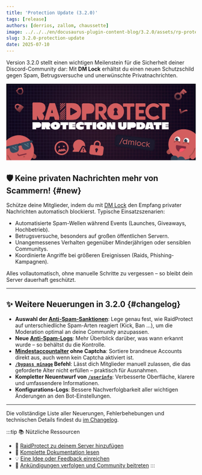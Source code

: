 ```yaml
---
title: 'Protection Update (3.2.0)'
tags: [release]
authors: [derrios, zallom, chaussette]
image: ../../../en/docusaurus-plugin-content-blog/3.2.0/assets/rp-protection-update.webp
slug: 3.2.0-protection-update
date: 2025-07-10
---
```


Version 3.2.0 stellt einen wichtigen Meilenstein für die Sicherheit deiner Discord-Community dar: Mit **DM Lock** erhältst du einen neuen Schutzschild gegen Spam, Betrugsversuche und unerwünschte Privatnachrichten.

![RaidProtect Protection Update blog post social card](../../../en/docusaurus-plugin-content-blog/3.2.0/assets/rp-protection-update.webp)

<!--truncate-->

## 🛡️ Keine privaten Nachrichten mehr von Scammern! {#new}

Schütze deine Mitglieder, indem du mit [DM Lock](/features/dm-lock) den Empfang privater Nachrichten automatisch blockierst. Typische Einsatzszenarien:
- Automatisierte Spam-Wellen während Events (Launches, Giveaways, Hochbetrieb).
- Betrugsversuche, besonders auf großen öffentlichen Servern.
- Unangemessenes Verhalten gegenüber Minderjährigen oder sensiblen Communitys.
- Koordinierte Angriffe bei größeren Ereignissen (Raids, Phishing-Kampagnen).

Alles vollautomatisch, ohne manuelle Schritte zu vergessen – so bleibt dein Server dauerhaft geschützt.

---

## ✨ Weitere Neuerungen in 3.2.0 {#changelog}

- **Auswahl der [Anti-Spam-Sanktionen](/features/anti-spam#triggers)**: Lege genau fest, wie RaidProtect auf unterschiedliche Spam-Arten reagiert (Kick, Ban ...), um die Moderation optimal an deine Community anzupassen.
- **Neue [Anti-Spam-Logs](/features/anti-spam#logs)**: Mehr Überblick darüber, was wann erkannt wurde – so behältst du die Kontrolle.
- **[Mindestaccountalter](/features/raid-mode#minage) ohne Captcha**: Sortiere brandneue Accounts direkt aus, auch wenn kein Captcha aktiviert ist.
- **[`/bypass minage`](/features/raid-mode#bypass-minage) Befehl**: Lässt dich Mitglieder manuell zulassen, die das geforderte Alter nicht erfüllen – praktisch für Ausnahmen.
- **Kompletter Neuentwurf von [`/userinfo`](/features/utilities#userinfo)**: Verbesserte Oberfläche, klarere und umfassendere Informationen.
- **Konfigurations-Logs**: Bessere Nachverfolgbarkeit aller wichtigen Änderungen an den Bot-Einstellungen.

---

Die vollständige Liste aller Neuerungen, Fehlerbehebungen und technischen Details findest du [im Changelog](/changelog#3-2-0).

:::tip 📚 Nützliche Ressourcen
- 🔗 [RaidProtect zu deinem Server hinzufügen](https://raidprotect.bot/invite)
- 📘 [Komplette Dokumentation lesen](https://docs.raidprotect.bot/)
- 💡 [Eine Idee oder Feedback einreichen](https://suggestions.raidprotect.bot/)
- 📣 [Ankündigungen verfolgen und Community beitreten](https://raidprotect.bot/discord)
:::
